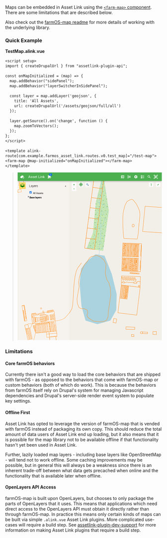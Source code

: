 Maps can be embedded in Asset Link using the [`<farm-map>` component](module-FarmMap.html). There are some limitations that are described below.

Also check out the [farmOS-map readme](https://github.com/farmOS/farmOS-map/blob/2.x/README.md) for more details of working with the underlying library.

### Quick Example

**TestMap.alink.vue**

```vue
<script setup>
import { createDrupalUrl } from "assetlink-plugin-api";

const onMapInitialized = (map) => {
  map.addBehavior("sidePanel");
  map.addBehavior("layerSwitcherInSidePanel");

  const layer = map.addLayer('geojson', {
    title: 'All Assets',
    url: createDrupalUrl('/assets/geojson/full/all')
  });

  layer.getSource().on('change', function () {
    map.zoomToVectors();
  });
};
</script>

<template alink-route[com.example.farmos_asset_link.routes.v0.test_map]="/test-map">
<farm-map @map-initialized="onMapInitialized"></farm-map>
</template>
```

> ![](./test_map.png)

### Limitations

#### Core farmOS behaviors

Currently there isn't a good way to load the core behaviors that are shipped with farmOS - as opposed to the behaviors that come with farmOS-map or custom behaviors (both of which do work). This is because the behaviors from farmOS itself rely on Drupal's system for managing Javascript dependencies and Drupal's server-side render event system to populate key settings.

#### Offline First

Asset Link has opted to leverage the version of farmOS-map that is vended with farmOS instead of packaging its own copy. This should reduce the total amount of data users of Asset Link end up loading, but it also means that it is possible for the map library not to be available offline if that functionality hasn't yet been used in Asset Link.

Further, lazily loaded map layers - including base layers like OpenStreetMap - will tend not to work offline. Some caching improvements may be possible, but in general this will always be a weakness since there is an inherent trade-off between what data gets precached when online and the functionality that is available later when offline.

#### OpenLayers API Access

farmOS-map is built upon OpenLayers, but chooses to only package the parts of OpenLayers that it uses. This means that applications which need direct access to the OpenLayers API must obtain it directly rather than through farmOS-map. In practice this means only certain kinds of maps can be built via simple `.alink.vue` Asset Link plugins. More complicated use-cases will require a build step. See [assetlink-plugin-dev-support](https://www.npmjs.com/package/assetlink-plugin-dev-support) for more information on making Asset Link plugins that require a build step.

